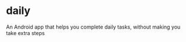 daily
=====

An Android app that helps you complete daily tasks, without making you take extra steps
